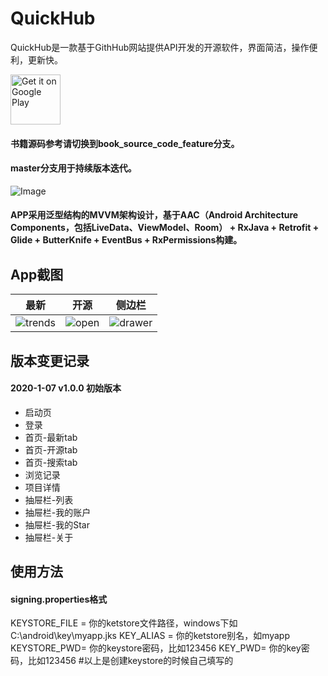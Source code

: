# QuickHub
QuickHub是一款基于GithHub网站提供API开发的开源软件，界面简洁，操作便利，更新快。

[<img alt="Get it on Google Play" height="80" src="https://play.google.com/intl/en_us/badges/images/generic/en_badge_web_generic.png">](https://play.google.com/store/apps/details?id=com.androidwind.github)

#### 书籍源码参考请切换到book_source_code_feature分支。
#### master分支用于持续版本迭代。

![Image](https://github.com/ddnosh/githubusercontent/blob/master/image/QuickHub/icon_512.png)

#### APP采用泛型结构的MVVM架构设计，基于AAC（Android Architecture Components，包括LiveData、ViewModel、Room） + RxJava + Retrofit + Glide + ButterKnife + EventBus + RxPermissions构建。

## App截图  

| 最新 | 开源 | 侧边栏 |
|:-:|:-:|:-:|
| ![trends](https://github.com/ddnosh/githubusercontent/blob/master/image/QuickHub/p1.png?raw=true) | ![open](https://github.com/ddnosh/githubusercontent/blob/master/image/QuickHub/p2.png?raw=true) | ![drawer](https://github.com/ddnosh/githubusercontent/blob/master/image/QuickHub/p3.png?raw=true) |
    
## 版本变更记录

#### 2020-1-07    v1.0.0    初始版本
*  启动页
*  登录
*  首页-最新tab
*  首页-开源tab
*  首页-搜索tab
*  浏览记录
*  项目详情
*  抽屉栏-列表
*  抽屉栏-我的账户
*  抽屉栏-我的Star
*  抽屉栏-关于

## 使用方法
#### signing.properties格式
KEYSTORE_FILE = 你的ketstore文件路径，windows下如C:\\android\\key\\myapp.jks
KEY_ALIAS = 你的ketstore别名，如myapp
KEYSTORE_PWD= 你的keystore密码，比如123456
KEY_PWD= 你的key密码，比如123456
#以上是创建keystore的时候自己填写的
